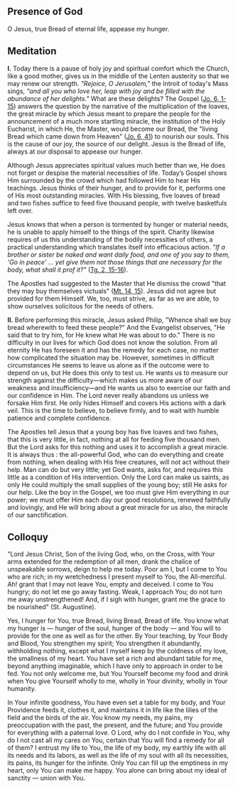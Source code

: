 ## Presence of God

O Jesus, true Bread of eternal life, appease my hunger. 

## Meditation

**I.** Today there is a pause of holy joy and spiritual comfort which the Church, like a good mother, gives us in the middle of the Lenten austerity so that we may renew our strength. *"Rejoice, O Jerusalem,"* the Introit of today's Mass sings, *"and all you who love her, leap with joy and be filled with the abundance of her delights."* What are these delights? The Gospel ([Jo. 6, 1-15](https://vulgata.online/bible/Jo.6?ed=DR2&vfn=DR2.Jo.6.1-15:vs)) answers the question by the narrative of the multiplication of the loaves, the great miracle by which Jesus meant to prepare the people for the announcement of a much more startling miracle, the institution of the Holy Eucharist, in which He, the Master, would become our Bread, the "living Bread which came down from Heaven" ([Jo. 6, 41](https://vulgata.online/bible/Jo.6?ed=DR2&vfn=DR2.Jo.6.41:vs)) to nourish our souls. This is the cause of our joy, the source of our delight. Jesus is the Bread of life, always at our disposal to appease our hunger. 

Although Jesus appreciates spiritual values much better than we, He does not forget or despise the material necessities of life. Today’s Gospel shows Him surrounded by the crowd which had followed Him to hear His teachings. Jesus thinks of their hunger, and to provide for it, performs one of His most outstanding miracles. With His blessing, five loaves of bread and two fishes suffice to feed five thousand people, with twelve basketfuls left over. 

Jesus knows that when a person is tormented by hunger or material needs, he is unable to apply himself to the things of the spirit. Charity likewise requires of us this understanding of the bodily necessities of others, a practical understanding which translates itself into efficacious action. *"If a brother or sister be naked and want daily food, and one of you say to them, 'Go in peace' ... yet give them not those things that are necessary for the body, what shall it prof it?"* ([Tg. 2, 15-16](https://vulgata.online/bible/Tg.2?ed=DR2&vfn=DR2.Mt.2.15-16:vs)). 

The Apostles had suggested to the Master that He dismiss the crowd "that they may buy themselves victuals" ([Mt. 14, 15](https://vulgata.online/bible/Mt.14?ed=DR2&vfn=DR2.Mt.14.15:vs)). Jesus did not agree but provided for them Himself. We, too, must strive, as far as we are able, to show ourselves solicitous for the needs of others. 

**II.** Before performing this miracle, Jesus asked Philip, "Whence shall we buy bread wherewith to feed these people?" And the Evangelist observes, "He said that to try him, for He knew what He was about to do." There is no difficulty in our lives for which God does not know the solution. From all eternity He has foreseen it and has the remedy for each case, no matter how complicated the situation may be. However, sometimes in difficult circumstances He seems to leave us alone as if the outcome were to depend on us, but He does this only to test us. He wants us to measure our strength against the difficulty—which makes us more aware of our weakness and insufficiency—and He wants us also to exercise our faith and our confidence in Him. The Lord never really abandons us unless we forsake Him first. He only hides Himself and covers His actions with a dark veil. This is the time to believe, to believe firmly, and to wait with humble patience and complete confidence.

The Apostles tell Jesus that a young boy has five loaves and two fishes, that this is very little, in fact, nothing at all for feeding five thousand men. But the Lord asks for this nothing and uses it to accomplish a great miracle. It is always thus : the all-powerful God, who can do everything and create from nothing, when dealing with His free creatures, will not act without their help. Man can do but very little; yet God wants, asks for, and requires this little as a condition of His intervention. Only the Lord can make us saints, as only He could multiply the small supplies of the young boy; still He asks for our help. Like the boy in the Gospel, we too must give Him everything in our power; we must offer Him each day our good resolutions, renewed faithfully and lovingly, and He will bring about a great miracle for us also, the miracle of our sanctification. 

## Colloquy 

"Lord Jesus Christ, Son of the living God, who, on the Cross, with Your arms extended for the redemption of all men, drank the chalice of unspeakable sorrows, deign to help me today. Poor am I, but I come to You who are rich; in my wretchedness I present myself to You, the All-merciful. Ah! grant that I may not leave You, empty and deceived. I come to You hungry; do not let me go away fasting. Weak, I approach You; do not turn me away unstrengthened! And, if I sigh with hunger, grant me the grace to be nourished" (St. Augustine). 

Yes, I hunger for You, true Bread, living Bread, Bread of life. You know what my hunger is — hunger of the soul, hunger of the body — and You will to provide for the one as well as for the other. By Your teaching, by Your Body and Blood, You strengthen my spirit; You strengthen it abundantly, withholding nothing, except what I myself keep by the coldness of my love, the smallness of my heart. You have set a rich and abundant table for me, beyond anything imaginable, which I have only to approach in order to be fed. You not only welcome me, but You Yourself become my food and drink when You give Yourself wholly to me, wholly in Your divinity, wholly in Your humanity. 

In Your infinite goodness, You have even set a table for my body, and Your Providence feeds it, clothes it, and maintains it in life like the lilies of the field and the birds of the air. You know my needs, my pains, my preoccupation with the past, the present, and the future; and You provide for everything with a paternal love. O Lord, why do I not confide in You, why do I not cast all my cares on You, certain that You will find a remedy for all of them? I entrust my life to You, the life of my body, my earthly life with all its needs and its labors, as well as the life of my soul with all its necessities, its pains, its hunger for the infinite. Only You can fill up the emptiness in my heart, only You can make me happy. You alone can bring about my ideal of sanctity — union with You. 
